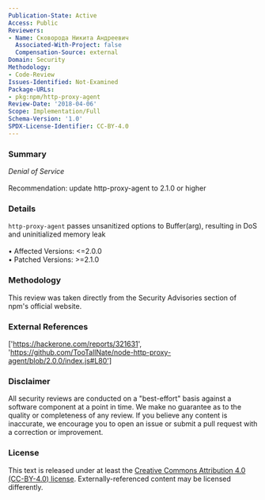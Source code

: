 ```yaml
---
Publication-State: Active
Access: Public
Reviewers:
- Name: Сковорода Никита Андреевич
  Associated-With-Project: false
  Compensation-Source: external
Domain: Security
Methodology:
- Code-Review
Issues-Identified: Not-Examined
Package-URLs:
- pkg:npm/http-proxy-agent
Review-Date: '2018-04-06'
Scope: Implementation/Full
Schema-Version: '1.0'
SPDX-License-Identifier: CC-BY-4.0
---
```

### Summary
*Denial of Service*<br><br>Recommendation: update http-proxy-agent to 2.1.0 or higher
### Details
`http-proxy-agent` passes unsanitized options to Buffer(arg), resulting in DoS and uninitialized memory leak
<br><br>• Affected Versions: <=2.0.0
<br>• Patched Versions: >=2.1.0
### Methodology
This review was taken directly from the Security Advisories section of npm's official website.
### External References
['https://hackerone.com/reports/321631', 'https://github.com/TooTallNate/node-http-proxy-agent/blob/2.0.0/index.js#L80']
### Disclaimer
All security reviews are conducted on a "best-effort" basis against a software component at a point in time. We make no guarantee as to the quality or completeness of any review. If you believe any content is inaccurate, we encourage you to open an issue or submit a pull request with a correction or improvement.
### License
This text is released under at least the [Creative Commons Attribution 4.0 (CC-BY-4.0) license](https://creativecommons.org/licenses/by/4.0/legalcode.txt). Externally-referenced content may be licensed differently.
